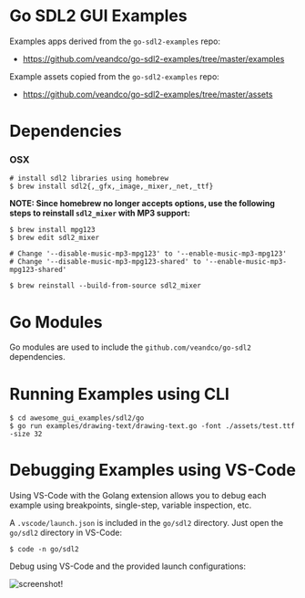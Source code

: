 # Go SDL2 GUI Examples

Examples apps derived from the `go-sdl2-examples` repo:
* https://github.com/veandco/go-sdl2-examples/tree/master/examples

Example assets copied from the `go-sdl2-examples` repo:
* https://github.com/veandco/go-sdl2-examples/tree/master/assets

# Dependencies

### OSX
```
# install sdl2 libraries using homebrew
$ brew install sdl2{,_gfx,_image,_mixer,_net,_ttf}
```

**NOTE: Since homebrew no longer accepts options, use the following steps to reinstall `sdl2_mixer` with MP3 support:**

```
$ brew install mpg123
$ brew edit sdl2_mixer

# Change '--disable-music-mp3-mpg123' to '--enable-music-mp3-mpg123'
# Change '--disable-music-mp3-mpg123-shared' to '--enable-music-mp3-mpg123-shared'

$ brew reinstall --build-from-source sdl2_mixer 
```

# Go Modules

Go modules are used to include the `github.com/veandco/go-sdl2` dependencies.

# Running Examples using CLI

```
$ cd awesome_gui_examples/sdl2/go
$ go run examples/drawing-text/drawing-text.go -font ./assets/test.ttf -size 32
```

# Debugging Examples using VS-Code

Using VS-Code with the Golang extension allows you to debug each example using breakpoints, single-step, variable inspection, etc.

A `.vscode/launch.json` is included in the `go/sdl2` directory. Just open the `go/sdl2` directory in VS-Code:

```
$ code -n go/sdl2
```

Debug using VS-Code and the provided launch configurations:

![screenshot!](/screenshots/vscode_debug.png)
